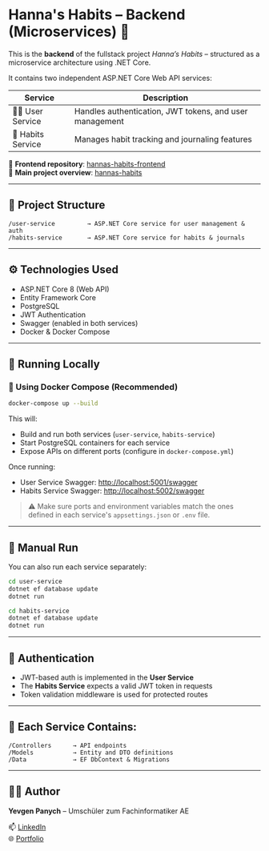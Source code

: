 
# Hanna's Habits – Backend (Microservices) 🧠

This is the **backend** of the fullstack project *Hanna’s Habits* – structured as a microservice architecture using .NET Core.

It contains two independent ASP.NET Core Web API services:

| Service           | Description                                          |
|------------------|------------------------------------------------------|
| 🧑‍💼 User Service     | Handles authentication, JWT tokens, and user management |
| 📘 Habits Service   | Manages habit tracking and journaling features     |

🔗 **Frontend repository**: [hannas-habits-frontend](https://github.com/iseaman89/hannas-habits-ui)  
🔗 **Main project overview**: [hannas-habits](https://github.com/iseaman89/hannas-habits)

---

## 🧱 Project Structure

```
/user-service         → ASP.NET Core service for user management & auth
/habits-service       → ASP.NET Core service for habits & journals
```

---

## ⚙️ Technologies Used

- ASP.NET Core 8 (Web API)
- Entity Framework Core
- PostgreSQL 
- JWT Authentication
- Swagger (enabled in both services)
- Docker & Docker Compose

---

## 🚀 Running Locally

### 🐳 Using Docker Compose (Recommended)

```bash
docker-compose up --build
```

This will:
- Build and run both services (`user-service`, `habits-service`)
- Start PostgreSQL containers for each service
- Expose APIs on different ports (configure in `docker-compose.yml`)

Once running:

- User Service Swagger: [http://localhost:5001/swagger](http://localhost:5001/swagger)
- Habits Service Swagger: [http://localhost:5002/swagger](http://localhost:5002/swagger)

> ⚠️ Make sure ports and environment variables match the ones defined in each service's `appsettings.json` or `.env` file.

---

## 🧪 Manual Run

You can also run each service separately:

```bash
cd user-service
dotnet ef database update
dotnet run
```

```bash
cd habits-service
dotnet ef database update
dotnet run
```

---

## 🔐 Authentication

- JWT-based auth is implemented in the **User Service**
- The **Habits Service** expects a valid JWT token in requests
- Token validation middleware is used for protected routes

---

## 📁 Each Service Contains:

```
/Controllers      → API endpoints
/Models           → Entity and DTO definitions
/Data             → EF DbContext & Migrations
```

---

## 🧑‍💻 Author

**Yevgen Panych** – Umschüler zum Fachinformatiker AE

📫 [LinkedIn](https://www.linkedin.com/in/yevgen-panych)  
🌐 [Portfolio](https://panych.site)
